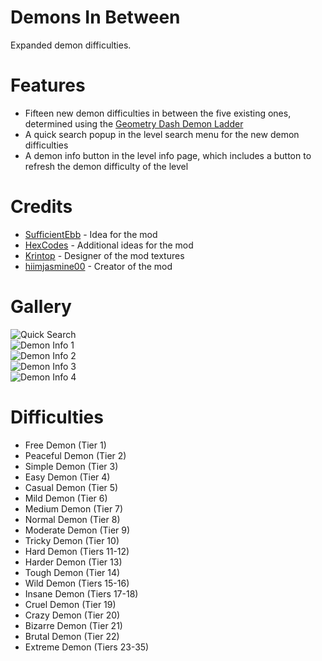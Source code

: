 # Demons In Between
Expanded demon difficulties.

# Features
- Fifteen new demon difficulties in between the five existing ones, determined using the [Geometry Dash Demon Ladder](https://gdladder.com)
- A quick search popup in the level search menu for the new demon difficulties
- A demon info button in the level info page, which includes a button to refresh the demon difficulty of the level

# Credits
- [SufficientEbb](user:20865884) - Idea for the mod
- [HexCodes](user:16858187) - Additional ideas for the mod
- [Krintop](user:7242014) - Designer of the mod textures
- [hiimjasmine00](user:7466002) - Creator of the mod

# Gallery
![Quick Search](hiimjustin000.demons_in_between/quicksearch.png?width=320)\
![Demon Info 1](hiimjustin000.demons_in_between/demon-info-1.png?width=320)\
![Demon Info 2](hiimjustin000.demons_in_between/demon-info-2.png?width=320)\
![Demon Info 3](hiimjustin000.demons_in_between/demon-info-3.png?width=320)\
![Demon Info 4](hiimjustin000.demons_in_between/demon-info-4.png?width=320)

# Difficulties
- Free Demon (Tier 1)
- Peaceful Demon (Tier 2)
- Simple Demon (Tier 3)
- Easy Demon (Tier 4)
- Casual Demon (Tier 5)
- Mild Demon (Tier 6)
- Medium Demon (Tier 7)
- Normal Demon (Tier 8)
- Moderate Demon (Tier 9)
- Tricky Demon (Tier 10)
- Hard Demon (Tiers 11-12)
- Harder Demon (Tier 13)
- Tough Demon (Tier 14)
- Wild Demon (Tiers 15-16)
- Insane Demon (Tiers 17-18)
- Cruel Demon (Tier 19)
- Crazy Demon (Tier 20)
- Bizarre Demon (Tier 21)
- Brutal Demon (Tier 22)
- Extreme Demon (Tiers 23-35)